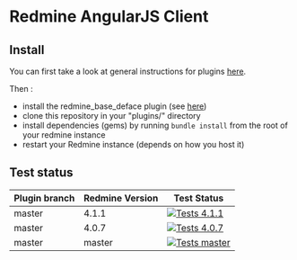 Redmine AngularJS Client
========================

Install
-------

You can first take a look at general instructions for plugins [here](http://www.redmine.org/wiki/redmine/Plugins).

Then :

* install the redmine_base_deface plugin (see [here](https://github.com/jbbarth/redmine_base_deface))
* clone this repository in your "plugins/" directory
* install dependencies (gems) by running `bundle install` from the root of your redmine instance
* restart your Redmine instance (depends on how you host it)

Test status
----------


|Plugin branch| Redmine Version   | Test Status      |
|-------------|-------------------|------------------|
|master       | 4.1.1             | [![Tests 4.1.1][1]][5] |  
|master       | 4.0.7             | [![Tests 4.0.7][2]][5] |
|master       | master            | [![Tests master][3]][5] |

[1]: https://github.com/nanego/redmine_angular_ui/workflows/Tests%204.1.1/badge.svg
[2]: https://github.com/nanego/redmine_angular_ui/workflows/Tests%204.0.7/badge.svg
[3]: https://github.com/nanego/redmine_angular_ui/workflows/Tests%20Master/badge.svg
[5]: https://github.com/nanego/redmine_angular_ui/actions?query=workflow%3ATests
